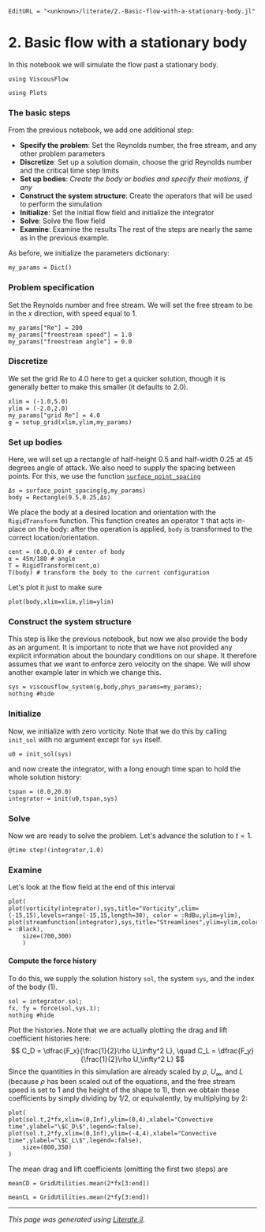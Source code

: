 ```@meta
EditURL = "<unknown>/literate/2.-Basic-flow-with-a-stationary-body.jl"
```

# 2. Basic flow with a stationary body
In this notebook we will simulate the flow past a stationary body.

````@example 2.-Basic-flow-with-a-stationary-body
using ViscousFlow
````

````@example 2.-Basic-flow-with-a-stationary-body
using Plots
````

### The basic steps
From the previous notebook, we add one additional step:
* **Specify the problem**: Set the Reynolds number, the free stream, and any other problem parameters
* **Discretize**: Set up a solution domain, choose the grid Reynolds number and the critical time step limits
* **Set up bodies**: *Create the body or bodies and specify their motions, if any*
* **Construct the system structure**: Create the operators that will be used to perform the simulation
* **Initialize**: Set the initial flow field and initialize the integrator
* **Solve**: Solve the flow field
* **Examine**: Examine the results
The rest of the steps are nearly the same as in the previous example.

As before, we initialize the parameters dictionary:

````@example 2.-Basic-flow-with-a-stationary-body
my_params = Dict()
````

### Problem specification
Set the Reynolds number and free stream. We will set the free stream to be in the $x$ direction, with speed equal to 1.

````@example 2.-Basic-flow-with-a-stationary-body
my_params["Re"] = 200
my_params["freestream speed"] = 1.0
my_params["freestream angle"] = 0.0
````

### Discretize
We set the grid Re to 4.0 here to get a quicker solution, though it is generally
better to make this smaller (it defaults to 2.0).

````@example 2.-Basic-flow-with-a-stationary-body
xlim = (-1.0,5.0)
ylim = (-2.0,2.0)
my_params["grid Re"] = 4.0
g = setup_grid(xlim,ylim,my_params)
````

### Set up bodies
Here, we will set up a rectangle of half-height 0.5 and half-width 0.25
at 45 degrees angle of attack. We also need to supply the spacing between points. For this, we use
the function [`surface_point_spacing`](@ref)

````@example 2.-Basic-flow-with-a-stationary-body
Δs = surface_point_spacing(g,my_params)
body = Rectangle(0.5,0.25,Δs)
````

We place the body at a desired location and orientation with the `RigidTransform`
function. This function creates an operator `T` that acts in-place on the body:
after the operation is applied, `body` is transformed to the correct location/orientation.

````@example 2.-Basic-flow-with-a-stationary-body
cent = (0.0,0.0) # center of body
α = 45π/180 # angle
T = RigidTransform(cent,α)
T(body) # transform the body to the current configuration
````

Let's plot it just to make sure

````@example 2.-Basic-flow-with-a-stationary-body
plot(body,xlim=xlim,ylim=ylim)
````

### Construct the system structure
This step is like the previous notebook, but now we also provide the body as an argument. It is important
to note that we have not provided any explicit information about the boundary conditions on our shape.
It therefore assumes that we want to enforce zero velocity on the shape. We will show another
example later in which we change this.

````@example 2.-Basic-flow-with-a-stationary-body
sys = viscousflow_system(g,body,phys_params=my_params);
nothing #hide
````

### Initialize
Now, we initialize with zero vorticity. Note that we do this by calling
`init_sol` with no argument except for `sys` itself.

````@example 2.-Basic-flow-with-a-stationary-body
u0 = init_sol(sys)
````

and now create the integrator, with a long enough time span to hold the whole
solution history:

````@example 2.-Basic-flow-with-a-stationary-body
tspan = (0.0,20.0)
integrator = init(u0,tspan,sys)
````

### Solve
Now we are ready to solve the problem. Let's advance the solution to $t = 1$.

````@example 2.-Basic-flow-with-a-stationary-body
@time step!(integrator,1.0)
````

### Examine
Let's look at the flow field at the end of this interval

````@example 2.-Basic-flow-with-a-stationary-body
plot(
plot(vorticity(integrator),sys,title="Vorticity",clim=(-15,15),levels=range(-15,15,length=30), color = :RdBu,ylim=ylim),
plot(streamfunction(integrator),sys,title="Streamlines",ylim=ylim,color = :Black),
    size=(700,300)
    )
````

#### Compute the force history
To do this, we supply the solution history `sol`, the system `sys`, and the index
of the body (1).

````@example 2.-Basic-flow-with-a-stationary-body
sol = integrator.sol;
fx, fy = force(sol,sys,1);
nothing #hide
````

Plot the histories. Note that we are actually plotting the drag and lift
coefficient histories here:
$$ C_D = \dfrac{F_x}{\frac{1}{2}\rho U_\infty^2 L}, \quad C_L = \dfrac{F_y}{\frac{1}{2}\rho U_\infty^2 L} $$
Since the quantities in this simulation are already scaled by $\rho$, $U_\infty$, and $L$
(because $\rho$ has been scaled out of the equations, and the free stream speed is
set to 1 and the height of the shape to 1), then we obtain these coefficients by
simply dividing by 1/2, or equivalently, by multiplying by 2:

````@example 2.-Basic-flow-with-a-stationary-body
plot(
plot(sol.t,2*fx,xlim=(0,Inf),ylim=(0,4),xlabel="Convective time",ylabel="\$C_D\$",legend=:false),
plot(sol.t,2*fy,xlim=(0,Inf),ylim=(-4,4),xlabel="Convective time",ylabel="\$C_L\$",legend=:false),
    size=(800,350)
)
````

The mean drag and lift coefficients (omitting the first two steps) are

````@example 2.-Basic-flow-with-a-stationary-body
meanCD = GridUtilities.mean(2*fx[3:end])
````

````@example 2.-Basic-flow-with-a-stationary-body
meanCL = GridUtilities.mean(2*fy[3:end])
````

---

*This page was generated using [Literate.jl](https://github.com/fredrikekre/Literate.jl).*

